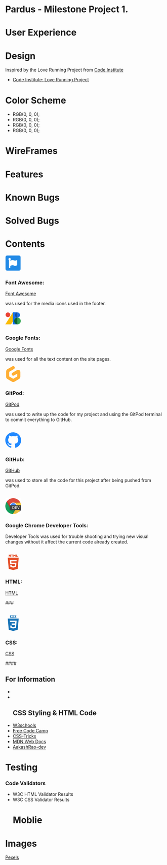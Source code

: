 <h1>Pardus - Milestone Project 1.</h1>
<h1>User Experience</h1>
<h1>Design</h1>
<p>Inspired by the Love Running Project from <a href="https://codeinstitute.net/" target="_blank">Code Institute</a>
<ul>
<li><a href="https://learn.codeinstitute.net/courses/course-v1:CodeInstitute+LR101+2021_T1/courseware/4a07c57382724cfda5834497317f24d5/f2db5fd401004fccb43b01a6066a5333/" target="_blank">Code Institute: Love Running Project</a></li>
</ul>
<h1>Color Scheme</h1>
<ul>
<li>RGB(0, 0, 0);</li>
<li>RGB(0, 0, 0);</li>
<li>RGB(0, 0, 0);</li>
<li>RGB(0, 0, 0);</li>
</ul>

<h1>WireFrames</h1>


<h1>Features</h1>


<h1>Known Bugs</h1>


<h1>Solved Bugs</h1>


<h1>Contents</h1>
<img src="assets/images/icons/FontAwesome.png" width="50px" height="50px" role="img" viewBox="0 0 24 24">
<h3>Font Awesome:</h3>
<a href="https://fontawesome.com/" target="_blank">Font Awesome</a>
<p>was used for the media icons used in the footer.</p>
<svg height="50px" viewBox="0 0 509.58086729 397.8808683" width="50px" xmlns="http://www.w3.org/2000/svg"><path d="m0 387.4 245.52-385.39 131.6 83.84-192.11 301.55z" fill="#fbbc04"/><path d="m240.33 0h151.13v387.4h-151.13z" fill="#1a73e8"/><circle cx="83.72" cy="81.35" fill="#ea4335" r="74.91"/><path d="m499.1 279.76a107.64 107.64 0 0 1 -107.64 107.64v-215.27a107.64 107.64 0 0 1 107.64 107.63z" fill="#34a853"/><path d="m391.46 172.13v215.27a107.64 107.64 0 0 1 0-215.27z" fill="#0d652d"/><path d="m474.3 89.29a82.85 82.85 0 0 1 -82.84 82.84v-165.69a82.85 82.85 0 0 1 82.84 82.85z" fill="#1a73e8"/><path d="m391.46 6.44v165.69a82.85 82.85 0 0 1 0-165.69z" fill="#174ea6"/></svg>
<h3>Google Fonts:</h3>
<a href="https://fonts.google.com/" target="_blank">Google Fonts</a>
<p>was used for all the text content on the site pages.</p>
<svg width="50px" height="50px" role="img" viewBox="0 0 24 24" xmlns="http://www.w3.org/2000/svg">
<path fill="#FFAE33" d="M14.033 1.195a2.387 2.387 0 0 1-.87 3.235l-6.98 4.04a.602.602 0 0 0-.3.522v6.342a.6.6 0 0 0 .3.521l5.524 3.199a.585.585 0 0 0 .586 0l5.527-3.199a.603.603 0 0 0 .299-.52V11.39l-4.969 2.838a2.326 2.326 0 0 1-3.19-.9 2.388 2.388 0 0 1 .89-3.23l7.108-4.062C20.123 4.8 22.8 6.384 22.8 8.901v6.914a4.524 4.524 0 0 1-2.245 3.919l-6.345 3.672a4.407 4.407 0 0 1-4.422 0l-6.344-3.672A4.524 4.524 0 0 1 1.2 15.816V8.51a4.524 4.524 0 0 1 2.245-3.918l7.393-4.28a2.326 2.326 0 0 1 3.195.883z"/>
</svg>
<h3>GitPod:</h3>
<a href="https://www.gitpod.io/" target="_blank">GitPod</a>
<p>was used to write up the code for my project and using the GitPod terminal to commit everything to GitHub.</p><br>
<svg width="50px" height="50px" role="img" viewBox="0 0 24 24" xmlns="http://www.w3.org/2000/svg">
    <path fill="#2088FF" d="M12 .297c-6.63 0-12 5.373-12 12 0 5.303 3.438 9.8 8.205 11.385.6.113.82-.258.82-.577 0-.285-.01-1.04-.015-2.04-3.338.724-4.042-1.61-4.042-1.61C4.422 18.07 3.633 17.7 3.633 17.7c-1.087-.744.084-.729.084-.729 1.205.084 1.838 1.236 1.838 1.236 1.07 1.835 2.809 1.305 3.495.998.108-.776.417-1.305.76-1.605-2.665-.3-5.466-1.332-5.466-5.93 0-1.31.465-2.38 1.235-3.22-.135-.303-.54-1.523.105-3.176 0 0 1.005-.322 3.3 1.23.96-.267 1.98-.399 3-.405 1.02.006 2.04.138 3 .405 2.28-1.552 3.285-1.23 3.285-1.23.645 1.653.24 2.873.12 3.176.765.84 1.23 1.91 1.23 3.22 0 4.61-2.805 5.625-5.475 5.92.42.36.81 1.096.81 2.22 0 1.606-.015 2.896-.015 3.286 0 .315.21.69.825.57C20.565 22.092 24 17.592 24 12.297c0-6.627-5.373-12-12-12"/>
</svg>
<h3>GitHub:</h3>
<a href="https://github.com/" target="_blank">GitHub</a>
<p>was used to store all the code for this project after being pushed from GitPod.</p><br>
<img src="assets/images/icons/GoogleDevTools.png" width="50px" height="50px" role="img" viewBox="0 0 24 24">
<h3>Google Chrome Developer Tools:</h3>
<p>Developer Tools was used for trouble shooting and trying new visual changes without it affect the current code already created.</p><br>
<svg xmlns="http://www.w3.org/2000/svg" width="50px" height="50px" role="img" viewBox="0 0 128 128"><path fill="#E44D26" d="M19.569 27l8.087 89.919 36.289 9.682 36.39-9.499L108.431 27H19.569zM91.61 47.471l-.507 5.834L90.88 56H48.311l1.017 12h40.54l-.271 2.231-2.615 28.909-.192 1.69L64 106.964v-.005l-.027.012-22.777-5.916L39.65 84h11.168l.791 8.46 12.385 3.139.006-.234v.012l12.412-2.649L77.708 79H39.153l-2.734-30.836L36.152 45h55.724l-.266 2.471zM27.956 1.627h5.622v5.556h5.144V1.627h5.623v16.822h-5.623v-5.633h-5.143v5.633h-5.623V1.627zm23.782 5.579h-4.95V1.627h15.525v5.579h-4.952v11.243h-5.623V7.206zm13.039-5.579h5.862l3.607 5.911 3.603-5.911h5.865v16.822h-5.601v-8.338l-3.867 5.981h-.098l-3.87-5.981v8.338h-5.502V1.627zm21.736 0h5.624v11.262h7.907v5.561H86.513V1.627z"/></svg>
<h3>HTML:</h3>
<a href="https://en.wikipedia.org/wiki/HTML" target="_blank">HTML</a>
<p>###</p><br>
<svg xmlns="http://www.w3.org/2000/svg" width="50px" height="50px" role="img" viewBox="0 0 128 128"><path fill="#1572B6" d="M19.67 26l8.069 90.493 36.206 10.05 36.307-10.063L108.33 26H19.67zm69.21 50.488L86.53 98.38l.009 1.875L64 106.55v.001l-.018.015-22.719-6.225L39.726 83h11.141l.79 8.766 12.347 3.295-.004.015v-.032l12.394-3.495L77.702 77H51.795l-.222-2.355-.506-5.647L50.802 66h27.886l1.014-11H37.229l-.223-2.589-.506-6.03L36.235 43h55.597l-.267 3.334-2.685 30.154M89 14.374L81.851 6H89V1H73v4.363L81.39 13H73v5h16zm-19 0L63.193 6H70V1H55v4.363L62.733 13H55v5h15zM52 13h-8V6h8V1H38v17h14z"/></svg>
<h3>CSS:</h3>
<a href="https://en.wikipedia.org/wiki/CSS" target="_blank">CSS</a>
<p>####</p>

<h2>For Information</h2>
<ul>
<li><a href="#"></a></li>
<li><a href="#"></a></li>
<h2>CSS Styling & HTML Code</h2>
<li><a href="https://www.w3schools.com/" target="_blank">W3schools</a></li>
<li><a href="https://www.freecodecamp.org/" target="_blank">Free Code Camp</a></li>
<li><a href="https://css-tricks.com/snippets/css/a-guide-to-flexbox/" target="_blank">CSS-Tricks</a></li>
<li><a href="https://developer.mozilla.org/en-US/docs/Web/HTML/Element/li" target="_blank">MDN Web Docs</a></li>
<li><a href="https://github.com/AakashRao-dev/CSS-Cheatsheets" target="_blank">AakashRao-dev</a></li>
</ul>

<h1>Testing</h1>
<h3>Code Validators</h3>
<ul>
<li>W3C <a>HTML</a> Validator Results</li>
<li>W3C <a>CSS</a> Validator Results</li>
<h1>Moblie</h1>
</ul>

<h1>Images</h1>
<p>
<a href="https://www.pexels.com/" target="_blank">Pexels</a>
</p>